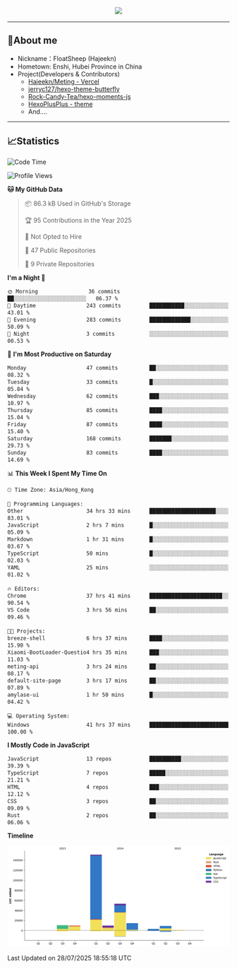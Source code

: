 <p align="center">
   <a href="https://git.io/typing-svg"><img src="https://readme-typing-svg.demolab.com?font=Fira+Code&pause=1000&color=F7DD11&center=true&vCenter=true&width=435&lines=Floating+in+the+clouds~;I'm+glad+to+meet+you+again" /></a>
</p>

---

## 🥱About me

- Nickname：FloatSheep (Hajeekn)
- Hometown: Enshi, Hubei Province in China
- Project(Developers & Contributors)
   - [Hajeekn/Meting - Vercel](https://github.com/hajeekn/vercel-meting)
   - [jerryc127/hexo-theme-butterfly](https://github.com/jerryc127/hexo-theme-butterfly)
   - [Rock-Candy-Tea/hexo-moments-js](https://github.com/Rock-Candy-Tea/hexo-moments-js)
   - [HexoPlusPlus - theme](https://github.com/HexoPlusPlus/HexoPlusPlus)
   - And....

---

## 📈Statistics

<!--START_SECTION:waka-->
![Code Time](http://img.shields.io/badge/Code%20Time-487%20hrs%2020%20mins-blue)

![Profile Views](http://img.shields.io/badge/Profile%20Views-1-blue)

**🐱 My GitHub Data** 

> 📦 86.3 kB Used in GitHub's Storage 
 > 
> 🏆 95 Contributions in the Year 2025
 > 
> 🚫 Not Opted to Hire
 > 
> 📜 47 Public Repositories 
 > 
> 🔑 9 Private Repositories 
 > 
**I'm a Night 🦉** 

```text
🌞 Morning                36 commits          ██░░░░░░░░░░░░░░░░░░░░░░░   06.37 % 
🌆 Daytime                243 commits         ███████████░░░░░░░░░░░░░░   43.01 % 
🌃 Evening                283 commits         █████████████░░░░░░░░░░░░   50.09 % 
🌙 Night                  3 commits           ░░░░░░░░░░░░░░░░░░░░░░░░░   00.53 % 
```
📅 **I'm Most Productive on Saturday** 

```text
Monday                   47 commits          ██░░░░░░░░░░░░░░░░░░░░░░░   08.32 % 
Tuesday                  33 commits          █░░░░░░░░░░░░░░░░░░░░░░░░   05.84 % 
Wednesday                62 commits          ███░░░░░░░░░░░░░░░░░░░░░░   10.97 % 
Thursday                 85 commits          ████░░░░░░░░░░░░░░░░░░░░░   15.04 % 
Friday                   87 commits          ████░░░░░░░░░░░░░░░░░░░░░   15.40 % 
Saturday                 168 commits         ███████░░░░░░░░░░░░░░░░░░   29.73 % 
Sunday                   83 commits          ████░░░░░░░░░░░░░░░░░░░░░   14.69 % 
```


📊 **This Week I Spent My Time On** 

```text
🕑︎ Time Zone: Asia/Hong_Kong

💬 Programming Languages: 
Other                    34 hrs 33 mins      █████████████████████░░░░   83.01 % 
JavaScript               2 hrs 7 mins        █░░░░░░░░░░░░░░░░░░░░░░░░   05.09 % 
Markdown                 1 hr 31 mins        █░░░░░░░░░░░░░░░░░░░░░░░░   03.67 % 
TypeScript               50 mins             █░░░░░░░░░░░░░░░░░░░░░░░░   02.03 % 
YAML                     25 mins             ░░░░░░░░░░░░░░░░░░░░░░░░░   01.02 % 

🔥 Editors: 
Chrome                   37 hrs 41 mins      ███████████████████████░░   90.54 % 
VS Code                  3 hrs 56 mins       ██░░░░░░░░░░░░░░░░░░░░░░░   09.46 % 

🐱‍💻 Projects: 
breeze-shell             6 hrs 37 mins       ████░░░░░░░░░░░░░░░░░░░░░   15.90 % 
Xiaomi-BootLoader-Questio4 hrs 35 mins       ███░░░░░░░░░░░░░░░░░░░░░░   11.03 % 
meting-api               3 hrs 24 mins       ██░░░░░░░░░░░░░░░░░░░░░░░   08.17 % 
default-site-page        3 hrs 17 mins       ██░░░░░░░░░░░░░░░░░░░░░░░   07.89 % 
amylase-ui               1 hr 50 mins        █░░░░░░░░░░░░░░░░░░░░░░░░   04.42 % 

💻 Operating System: 
Windows                  41 hrs 37 mins      █████████████████████████   100.00 % 
```

**I Mostly Code in JavaScript** 

```text
JavaScript               13 repos            ██████████░░░░░░░░░░░░░░░   39.39 % 
TypeScript               7 repos             █████░░░░░░░░░░░░░░░░░░░░   21.21 % 
HTML                     4 repos             ███░░░░░░░░░░░░░░░░░░░░░░   12.12 % 
CSS                      3 repos             ██░░░░░░░░░░░░░░░░░░░░░░░   09.09 % 
Rust                     2 repos             ██░░░░░░░░░░░░░░░░░░░░░░░   06.06 % 
```



**Timeline**

![Lines of Code chart](https://raw.githubusercontent.com/FloatSheep/FloatSheep/main/assets/bar_graph.png)


 Last Updated on 28/07/2025 18:55:18 UTC
<!--END_SECTION:waka-->


